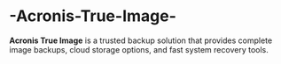 # -Acronis-True-Image-
**Acronis True Image** is a trusted backup solution that provides complete image backups, cloud storage options, and fast system recovery tools.
